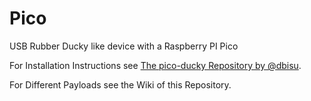 # Pico
USB Rubber Ducky like device with a Raspberry PI Pico 

For Installation Instructions see [The pico-ducky Repository by @dbisu](https://github.com/dbisu/pico-ducky).

For Different Payloads see the Wiki of this Repository.
